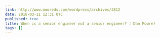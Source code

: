 ```yaml
---
link: http://www.mooreds.com/wordpress/archives/2812
date: 2018-03-11 12:31 UTC
published: true
title: When is a senior engineer not a senior engineer? | Dan Moore!
tags: []
---
```



